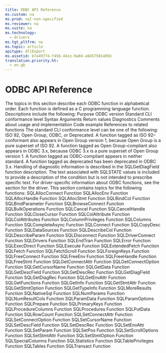 ```yaml
---
title: ODBC API Reference
ms.custom: na
ms.prod: sql-non-specified
ms.reviewer: na
ms.suite: na
ms.technology: 
  - drivers
ms.tgt_pltfrm: na
ms.topic: article
apitype: dllExport
ms.assetid: b7a49774-f458-44ce-9a04-a0457501405b
translation.priority.ht: 
  - en-gb
---
```

# ODBC API Reference
<?xml version="1.0" encoding="utf-8"?>
<developerOrientationDocument xmlns="http://ddue.schemas.microsoft.com/authoring/2003/5" xmlns:xlink="http://www.w3.org/1999/xlink" xmlns:xsi="http://www.w3.org/2001/XMLSchema-instance" xsi:schemaLocation="http://ddue.schemas.microsoft.com/authoring/2003/5 http://dduestorage.blob.core.windows.net/ddueschema/developer.xsd">
  <introduction>
    <para>The topics in this section describe each ODBC function in alphabetical order. Each function is defined as a C programming language function. Descriptions include the following:  </para>
    <list class="bullet">
      <listItem>
        <para>Purpose</para>
      </listItem>
      <listItem>
        <para>ODBC version</para>
      </listItem>
      <listItem>
        <para>Standard CLI conformance level</para>
      </listItem>
      <listItem>
        <para>Syntax</para>
      </listItem>
      <listItem>
        <para>Arguments</para>
      </listItem>
      <listItem>
        <para>Return values</para>
      </listItem>
      <listItem>
        <para>Diagnostics</para>
      </listItem>
      <listItem>
        <para>Comments about usage and implementation</para>
      </listItem>
      <listItem>
        <para>Code example</para>
      </listItem>
      <listItem>
        <para>References to related functions</para>
      </listItem>
    </list>
    <para>The standard CLI conformance level can be one of the following: ISO 92, Open Group, ODBC, or Deprecated. A function tagged as ISO 92–conformant also appears in Open Group version 1, because Open Group is a pure superset of ISO 92. A function tagged as Open Group-compliant also appears in ODBC 3.<legacyItalic>x</legacyItalic>, because ODBC 3.<legacyItalic>x</legacyItalic> is a pure superset of Open Group version 1. A function tagged as ODBC-compliant appears in neither standard. A function tagged as deprecated has been deprecated in ODBC 3.<legacyItalic>x</legacyItalic>.</para>
    <para>Handling of diagnostic information is described in the <legacyLink xlink:href="1dbc4398-97a8-4585-bb77-1f7ea75e24c4">SQLGetDiagField</legacyLink> function description. The text associated with SQLSTATE values is included to provide a description of the condition but is not intended to prescribe specific text.</para>
    <alert class="note">
      <para>For driver-specific information about ODBC functions, see the section for the driver.</para>
    </alert>
    <para>This section contains topics for the following functions:</para>
    <list class="bullet">
      <listItem>
        <para>
          <legacyLink xlink:href="ca119958-ff72-42d4-b0ac-b1ca3212c705">SQLAllocConnect Function</legacyLink>
        </para>
      </listItem>
      <listItem>
        <para>
          <legacyLink xlink:href="00bac0c1-346b-4e48-901a-06ba4557b944">SQLAllocEnv Function</legacyLink>
        </para>
      </listItem>
      <listItem>
        <para>
          <legacyLink xlink:href="6e7fe420-8cf4-4e72-8dad-212affaff317">SQLAllocHandle Function</legacyLink>
        </para>
      </listItem>
      <listItem>
        <para>
          <legacyLink xlink:href="7bb38a06-e3d5-4c9a-a0e8-7b59b2ec6927">SQLAllocStmt Function</legacyLink>
        </para>
      </listItem>
      <listItem>
        <para>
          <legacyLink xlink:href="41a37655-84cd-423f-9daa-e0b47b88dc54">SQLBindCol Function</legacyLink>
        </para>
      </listItem>
      <listItem>
        <para>
          <legacyLink xlink:href="38349d4b-be03-46f9-9d6a-e50dd144e225">SQLBindParameter Function</legacyLink>
        </para>
      </listItem>
      <listItem>
        <para>
          <legacyLink xlink:href="b7f1be66-e6c7-4790-88ec-62b7662103c0">SQLBrowseConnect Function</legacyLink>
        </para>
      </listItem>
      <listItem>
        <para>
          <legacyLink xlink:href="7029d0da-b0f2-44e6-9114-50bd96f47196">SQLBulkOperations Function</legacyLink>
        </para>
      </listItem>
      <listItem>
        <para>
          <legacyLink xlink:href="ac0b5972-627f-4440-8c5a-0e8da728726d">SQLCancel Function</legacyLink>
        </para>
      </listItem>
      <listItem>
        <para>
          <link xlink:href="16049b5b-22a7-4640-9897-c25dd0f19d21">SQLCancelHandle Function</link>
        </para>
      </listItem>
      <listItem>
        <para>
          <legacyLink xlink:href="05b0a054-e28d-4e16-b5b0-07418486b372">SQLCloseCursor Function</legacyLink>
        </para>
      </listItem>
      <listItem>
        <para>
          <legacyLink xlink:href="8c45c598-cb01-4789-a571-e93619a18ed9">SQLColAttribute Function</legacyLink>
        </para>
      </listItem>
      <listItem>
        <para>
          <legacyLink xlink:href="3ece37af-db56-47fc-bc9d-6a7d0d8a00ec">SQLColAttributes Function</legacyLink>
        </para>
      </listItem>
      <listItem>
        <para>
          <legacyLink xlink:href="ef233d9a-6ed5-4986-9d42-5e0b1a79fb6e">SQLColumnPrivileges Function</legacyLink>
        </para>
      </listItem>
      <listItem>
        <para>
          <legacyLink xlink:href="4a3618b7-d2b8-43c6-a1fd-7a4e6fa8c7d0">SQLColumns Function</legacyLink>
        </para>
      </listItem>
      <listItem>
        <para>
          <legacyLink xlink:href="1b97c46a-d2e5-4540-8239-9d975e5321c6">SQLCompleteAsync Function</legacyLink>
        </para>
      </listItem>
      <listItem>
        <para>
          <legacyLink xlink:href="59075e46-a0ca-47bf-972a-367b08bb518d">SQLConnect Function</legacyLink>
        </para>
      </listItem>
      <listItem>
        <para>
          <legacyLink xlink:href="d5450895-3824-44c4-8aa4-d4f9752a9602">SQLCopyDesc Function</legacyLink>
        </para>
      </listItem>
      <listItem>
        <para>
          <legacyLink xlink:href="3f63b1b4-e70e-44cd-96c6-6878d50d0117">SQLDataSources Function</legacyLink>
        </para>
      </listItem>
      <listItem>
        <para>
          <legacyLink xlink:href="eddef353-83f3-4a3c-8f24-f9ed888890a4">SQLDescribeCol Function</legacyLink>
        </para>
      </listItem>
      <listItem>
        <para>
          <legacyLink xlink:href="1f5b63c4-2f3e-44da-b155-876405302281">SQLDescribeParam Function</legacyLink>
        </para>
      </listItem>
      <listItem>
        <para>
          <legacyLink xlink:href="9e84a58e-db48-4821-a0cd-5c711fcbe36b">SQLDisconnect Function</legacyLink>
        </para>
      </listItem>
      <listItem>
        <para>
          <legacyLink xlink:href="e299be1d-5c74-4ede-b6a3-430eb189134f">SQLDriverConnect Function</legacyLink>
        </para>
      </listItem>
      <listItem>
        <para>
          <legacyLink xlink:href="6b5b7514-e9cb-4cfd-8b7a-ab51dfab9efa">SQLDrivers Function</legacyLink>
        </para>
      </listItem>
      <listItem>
        <para>
          <legacyLink xlink:href="ff375ce1-eb50-4693-b1e6-70181a6dbf9f">SQLEndTran Function</legacyLink>
        </para>
      </listItem>
      <listItem>
        <para>
          <legacyLink xlink:href="ee5c90de-3c61-4f63-8b57-1543d1704a0e">SQLError Function</legacyLink>
        </para>
      </listItem>
      <listItem>
        <para>
          <legacyLink xlink:href="985fcee1-f204-425c-bdd1-deb0e7d7bbd9">SQLExecDirect Function</legacyLink>
        </para>
      </listItem>
      <listItem>
        <para>
          <legacyLink xlink:href="9286a01d-cde2-4b90-af94-9fd7f8da48bf">SQLExecute Function</legacyLink>
        </para>
      </listItem>
      <listItem>
        <para>
          <legacyLink xlink:href="940b5cf7-581c-4ede-8533-c67d5e9ef488">SQLExtendedFetch Function</legacyLink>
        </para>
      </listItem>
      <listItem>
        <para>
          <legacyLink xlink:href="6c6611d2-bc6a-4390-87c9-1c5dd9cfe07c">SQLFetch Function</legacyLink>
        </para>
      </listItem>
      <listItem>
        <para>
          <legacyLink xlink:href="c0243667-428c-4dda-ae91-3c307616a1ac">SQLFetchScroll Function</legacyLink>
        </para>
      </listItem>
      <listItem>
        <para>
          <legacyLink xlink:href="07f3f645-f643-4d39-9a10-70a72f24e608">SQLForeignKeys Function</legacyLink>
        </para>
      </listItem>
      <listItem>
        <para>
          <legacyLink xlink:href="0d22eaeb-3c75-47fb-af9a-6f7397e61b9c">SQLFreeConnect Function</legacyLink>
        </para>
      </listItem>
      <listItem>
        <para>
          <legacyLink xlink:href="32000150-e120-445e-b269-43200f813b2a">SQLFreeEnv Function</legacyLink>
        </para>
      </listItem>
      <listItem>
        <para>
          <legacyLink xlink:href="17a6fcdc-b05a-4de7-be93-a316f39696a1">SQLFreeHandle Function</legacyLink>
        </para>
      </listItem>
      <listItem>
        <para>
          <legacyLink xlink:href="03408162-8b63-4470-90c4-e6c7d8d33892">SQLFreeStmt Function</legacyLink>
        </para>
      </listItem>
      <listItem>
        <para>
          <legacyLink xlink:href="2cb4ffa8-19d3-4664-8c2f-6682cdcc3f33">SQLGetConnectAttr Function</legacyLink>
        </para>
      </listItem>
      <listItem>
        <para>
          <legacyLink xlink:href="59cde899-7957-4b5e-8677-f34d3b859bfd">SQLGetConnectOption Function</legacyLink>
        </para>
      </listItem>
      <listItem>
        <para>
          <legacyLink xlink:href="e6e92199-7bb6-447c-8987-049a4c6ce05d">SQLGetCursorName Function</legacyLink>
        </para>
      </listItem>
      <listItem>
        <para>
          <legacyLink xlink:href="e3c1356a-5db7-4186-85fd-8b74633317e8">SQLGetData Function</legacyLink>
        </para>
      </listItem>
      <listItem>
        <para>
          <legacyLink xlink:href="f09ff660-1e4a-4370-be85-90d4da0487d3">SQLGetDescField Function</legacyLink>
        </para>
      </listItem>
      <listItem>
        <para>
          <legacyLink xlink:href="325e0907-8e87-44e8-a111-f39e636a9cbc">SQLGetDescRec Function</legacyLink>
        </para>
      </listItem>
      <listItem>
        <para>
          <legacyLink xlink:href="1dbc4398-97a8-4585-bb77-1f7ea75e24c4">SQLGetDiagField Function</legacyLink>
        </para>
      </listItem>
      <listItem>
        <para>
          <legacyLink xlink:href="ebdbac93-3d68-438f-8416-ef1f08e04269">SQLGetDiagRec Function</legacyLink>
        </para>
      </listItem>
      <listItem>
        <para>
          <legacyLink xlink:href="01f4590f-427a-4280-a1c3-18de9f7d86c1">SQLGetEnvAttr Function</legacyLink>
        </para>
      </listItem>
      <listItem>
        <para>
          <legacyLink xlink:href="0451d2f9-0f4f-46ba-b252-670956a52183">SQLGetFunctions Function</legacyLink>
        </para>
      </listItem>
      <listItem>
        <para>
          <legacyLink xlink:href="49dceccc-d816-4ada-808c-4c6138dccb64">SQLGetInfo Function</legacyLink>
        </para>
      </listItem>
      <listItem>
        <para>
          <legacyLink xlink:href="e321d460-e997-4527-aee6-207cf5a498e9">SQLGetStmtAttr Function</legacyLink>
        </para>
      </listItem>
      <listItem>
        <para>
          <legacyLink xlink:href="d69c2668-4260-4722-8c34-1c51caac307f">SQLGetStmtOption Function</legacyLink>
        </para>
      </listItem>
      <listItem>
        <para>
          <legacyLink xlink:href="bdedb044-8924-4ca4-85f3-8b37578e0257">SQLGetTypeInfo Function</legacyLink>
        </para>
      </listItem>
      <listItem>
        <para>
          <legacyLink xlink:href="bf169ed5-4d55-412c-b184-12065a726e89">SQLMoreResults Function</legacyLink>
        </para>
      </listItem>
      <listItem>
        <para>
          <legacyLink xlink:href="b8efc247-27ab-4a00-92b6-1400785783fe">SQLNativeSql Function</legacyLink>
        </para>
      </listItem>
      <listItem>
        <para>
          <legacyLink xlink:href="dbf2da44-253b-4094-bd6b-29bafc23c7a3">SQLNumParams Function</legacyLink>
        </para>
      </listItem>
      <listItem>
        <para>
          <legacyLink xlink:href="d863179f-12a9-4b55-ac6b-7d84202d3da3">SQLNumResultCols Function</legacyLink>
        </para>
      </listItem>
      <listItem>
        <para>
          <legacyLink xlink:href="68fe010d-9539-4e5b-a260-c8d32423b1db">SQLParamData Function</legacyLink>
        </para>
      </listItem>
      <listItem>
        <para>
          <legacyLink xlink:href="ee08e987-0243-4060-ab21-64da11fe444f">SQLParamOptions Function</legacyLink>
        </para>
      </listItem>
      <listItem>
        <para>
          <legacyLink xlink:href="332e1b4b-b0ed-4e7a-aa4d-4f35f4f4476b">SQLPrepare Function</legacyLink>
        </para>
      </listItem>
      <listItem>
        <para>
          <legacyLink xlink:href="3f809b09-3c1b-415e-80c5-a603e8e25d5b">SQLPrimaryKeys Function</legacyLink>
        </para>
      </listItem>
      <listItem>
        <para>
          <legacyLink xlink:href="4ca37b28-a6df-465b-8988-d422d37fc025">SQLProcedureColumns Function</legacyLink>
        </para>
      </listItem>
      <listItem>
        <para>
          <legacyLink xlink:href="d0d9ef10-2fd4-44a5-9334-649f186f4ba0">SQLProcedures Function</legacyLink>
        </para>
      </listItem>
      <listItem>
        <para>
          <legacyLink xlink:href="9a60f004-1477-4c54-a20c-7378e1116713">SQLPutData Function</legacyLink>
        </para>
      </listItem>
      <listItem>
        <para>
          <legacyLink xlink:href="61e00a8a-9b3b-45b9-b397-7fe818822416">SQLRowCount Function</legacyLink>
        </para>
      </listItem>
      <listItem>
        <para>
          <legacyLink xlink:href="97fc7445-5a66-4eb9-8e77-10990b5fd685">SQLSetConnectAttr Function</legacyLink>
        </para>
      </listItem>
      <listItem>
        <para>
          <legacyLink xlink:href="8cd2c2a2-25c8-4aff-951c-b593bbfc90ad">SQLSetConnectOption Function</legacyLink>
        </para>
      </listItem>
      <listItem>
        <para>
          <legacyLink xlink:href="4e055946-12d4-4589-9891-41617a50f34e">SQLSetCursorName Function</legacyLink>
        </para>
      </listItem>
      <listItem>
        <para>
          <legacyLink xlink:href="8c544388-fe9d-4f94-a0ac-fa0b9c9c88a5">SQLSetDescField Function</legacyLink>
        </para>
      </listItem>
      <listItem>
        <para>
          <legacyLink xlink:href="bf55256c-7eb7-4e3f-97ef-b0fee09ba829">SQLSetDescRec Function</legacyLink>
        </para>
      </listItem>
      <listItem>
        <para>
          <legacyLink xlink:href="0343241c-4b15-4d4b-aa2b-2e8ab5215cd2">SQLSetEnvAttr Function</legacyLink>
        </para>
      </listItem>
      <listItem>
        <para>
          <legacyLink xlink:href="2ebdc303-3802-443a-8895-69c93dff5618">SQLSetParam Function</legacyLink>
        </para>
      </listItem>
      <listItem>
        <para>
          <legacyLink xlink:href="80190ee7-ae3b-45e5-92a9-693eb558f322">SQLSetPos Function</legacyLink>
        </para>
      </listItem>
      <listItem>
        <para>
          <legacyLink xlink:href="2a825ba7-7942-4c23-bcdb-c80dc12f8c86">SQLSetScrollOptions Function</legacyLink>
        </para>
      </listItem>
      <listItem>
        <para>
          <legacyLink xlink:href="7abc5260-733a-48d4-9974-2d1a6a9ea5f6">SQLSetStmtAttr Function</legacyLink>
        </para>
      </listItem>
      <listItem>
        <para>
          <legacyLink xlink:href="9cbe2b62-4cf7-43ab-8fb4-9a53df2c6b3f">SQLSetStmtOption Function</legacyLink>
        </para>
      </listItem>
      <listItem>
        <para>
          <legacyLink xlink:href="bb2d9f21-bda0-4e50-a8be-f710db660034">SQLSpecialColumns Function</legacyLink>
        </para>
      </listItem>
      <listItem>
        <para>
          <legacyLink xlink:href="45210682-cfea-4e5d-9951-bcf1cbe10f41">SQLStatistics Function</legacyLink>
        </para>
      </listItem>
      <listItem>
        <para>
          <legacyLink xlink:href="8cfdb64f-64c5-47e6-ad57-0533ac630afa">SQLTablePrivileges Function</legacyLink>
        </para>
      </listItem>
      <listItem>
        <para>
          <legacyLink xlink:href="60d5068a-7d7c-447c-acc6-f3f2cf73440c">SQLTables Function</legacyLink>
        </para>
      </listItem>
      <listItem>
        <para>
          <legacyLink xlink:href="496249e0-8eff-4c60-8358-5543bc3ead9c">SQLTransact Function</legacyLink>
        </para>
      </listItem>
    </list>
  </introduction>
  <relatedTopics />
</developerOrientationDocument>
